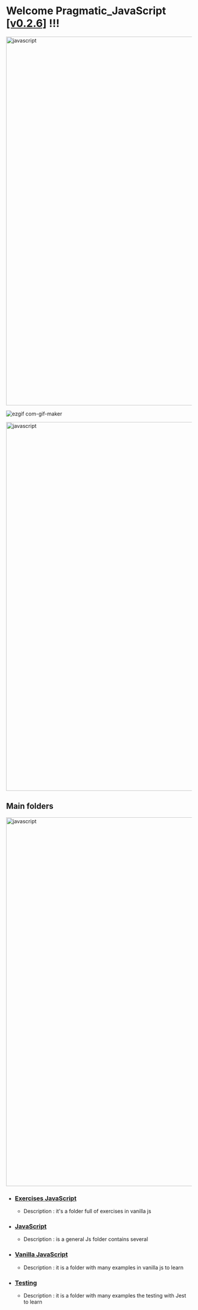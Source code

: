 # Welcome Pragmatic_JavaScript [[v0.2.6]](https://github.com/Zelechos/Pragmatic_JavaScript/releases/tag/v0.2.3) !!! 
<img align="center" src="https://user-images.githubusercontent.com/73097560/115834477-dbab4500-a447-11eb-908a-139a6edaec5c.gif" alt="javascript" width="1000"/>

![ezgif com-gif-maker](https://miro.medium.com/max/3200/1*OF0xEMkWBv-69zvmNs6RDQ.gif)

<img align="center" src="https://user-images.githubusercontent.com/73097560/115834477-dbab4500-a447-11eb-908a-139a6edaec5c.gif" alt="javascript" width="1000"/>

## Main folders
<img align="center" src="https://user-images.githubusercontent.com/73097560/115834477-dbab4500-a447-11eb-908a-139a6edaec5c.gif" alt="javascript" width="1000"/>

+ ### [Exercises JavaScript](https://github.com/Zelechos/Pragmatic_JavaScript/tree/master/Exercises%20JavaScript)
    - Description : it's a folder full of exercises in vanilla js

+ ### [JavaScript](https://github.com/Zelechos/Pragmatic_JavaScript/tree/master/JavaScript)
    - Description : is a general Js folder contains several 
    
+ ### [Vanilla JavaScript](https://github.com/Zelechos/Pragmatic_JavaScript/tree/master/Vanilla%20JavaScript)
    - Description : it is a folder with many examples in vanilla js to learn 

+ ### [Testing](https://github.com/Zelechos/Pragmatic_JavaScript/tree/master/Testing)
    - Description : it is a folder with many examples the testing with Jest to learn
